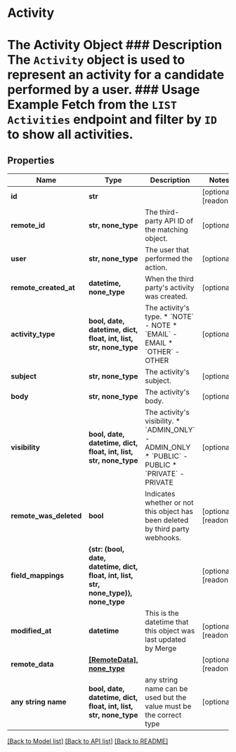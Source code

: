 # Activity

# The Activity Object ### Description The `Activity` object is used to represent an activity for a candidate performed by a user. ### Usage Example Fetch from the `LIST Activities` endpoint and filter by `ID` to show all activities.

## Properties
Name | Type | Description | Notes
------------ | ------------- | ------------- | -------------
**id** | **str** |  | [optional] [readonly] 
**remote_id** | **str, none_type** | The third-party API ID of the matching object. | [optional] 
**user** | **str, none_type** | The user that performed the action. | [optional] 
**remote_created_at** | **datetime, none_type** | When the third party&#39;s activity was created. | [optional] 
**activity_type** | **bool, date, datetime, dict, float, int, list, str, none_type** | The activity&#39;s type.  * &#x60;NOTE&#x60; - NOTE * &#x60;EMAIL&#x60; - EMAIL * &#x60;OTHER&#x60; - OTHER | [optional] 
**subject** | **str, none_type** | The activity&#39;s subject. | [optional] 
**body** | **str, none_type** | The activity&#39;s body. | [optional] 
**visibility** | **bool, date, datetime, dict, float, int, list, str, none_type** | The activity&#39;s visibility.  * &#x60;ADMIN_ONLY&#x60; - ADMIN_ONLY * &#x60;PUBLIC&#x60; - PUBLIC * &#x60;PRIVATE&#x60; - PRIVATE | [optional] 
**remote_was_deleted** | **bool** | Indicates whether or not this object has been deleted by third party webhooks. | [optional] [readonly] 
**field_mappings** | **{str: (bool, date, datetime, dict, float, int, list, str, none_type)}, none_type** |  | [optional] [readonly] 
**modified_at** | **datetime** | This is the datetime that this object was last updated by Merge | [optional] [readonly] 
**remote_data** | [**[RemoteData], none_type**](RemoteData.md) |  | [optional] [readonly] 
**any string name** | **bool, date, datetime, dict, float, int, list, str, none_type** | any string name can be used but the value must be the correct type | [optional]

[[Back to Model list]](../README.md#documentation-for-models) [[Back to API list]](../README.md#documentation-for-api-endpoints) [[Back to README]](../README.md)


